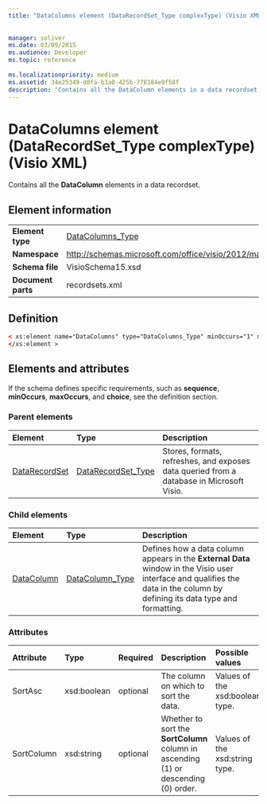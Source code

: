 ```yaml
---
title: "DataColumns element (DataRecordSet_Type complexType) (Visio XML)"
 
 
manager: soliver
ms.date: 03/09/2015
ms.audience: Developer
ms.topic: reference
 
ms.localizationpriority: medium
ms.assetid: 34e25349-d0fa-b3a0-425b-778184e9f58f
description: "Contains all the DataColumn elements in a data recordset."
---
```


# DataColumns element (DataRecordSet_Type complexType) (Visio XML)

Contains all the **DataColumn** elements in a data recordset. 
  
## Element information

|||
|:-----|:-----|
|**Element type** <br/> |[DataColumns_Type](datacolumns_type-complextypevisio-xml.md) <br/> |
|**Namespace** <br/> |http://schemas.microsoft.com/office/visio/2012/main  <br/> |
|**Schema file** <br/> |VisioSchema15.xsd  <br/> |
|**Document parts** <br/> |recordsets.xml  <br/> |
   
## Definition

```XML
< xs:element name="DataColumns" type="DataColumns_Type" minOccurs="1" maxOccurs="1" >
</xs:element >
```

## Elements and attributes

If the schema defines specific requirements, such as **sequence**, **minOccurs**, **maxOccurs**, and **choice**, see the definition section. 
  
### Parent elements

|**Element**|**Type**|**Description**|
|:-----|:-----|:-----|
|[DataRecordSet](datarecordset-element-datarecordsets_type-complextypevisio-xml.md) <br/> |[DataRecordSet_Type](datarecordset_type-complextypevisio-xml.md) <br/> |Stores, formats, refreshes, and exposes data queried from a database in Microsoft Visio. |
   
### Child elements

|**Element**|**Type**|**Description**|
|:-----|:-----|:-----|
|[DataColumn](datacolumn-element-datacolumns_type-complextypevisio-xml.md) <br/> |[DataColumn_Type](datacolumn_type-complextypevisio-xml.md) <br/> |Defines how a data column appears in the **External Data** window in the Visio user interface and qualifies the data in the column by defining its data type and formatting. |
   
### Attributes

|**Attribute**|**Type**|**Required**|**Description**|**Possible values**|
|:-----|:-----|:-----|:-----|:-----|
|SortAsc  <br/> |xsd:boolean  <br/> |optional  <br/> |The column on which to sort the data. |Values of the xsd:boolean type. |
|SortColumn  <br/> |xsd:string  <br/> |optional  <br/> |Whether to sort the **SortColumn** column in ascending (1) or descending (0) order. |Values of the xsd:string type. |
   

